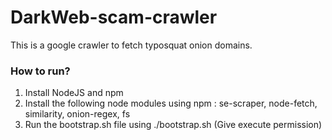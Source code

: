 # DarkWeb-scam-crawler

This is a google crawler to fetch typosquat onion domains.

### How to run?
1. Install NodeJS and npm
2. Install the following node modules using npm : se-scraper, node-fetch, similarity, onion-regex, fs
3. Run the bootstrap.sh file using ./bootstrap.sh (Give execute permission)
